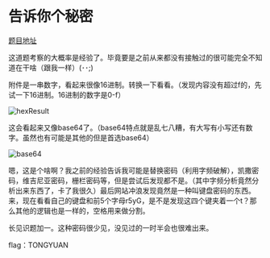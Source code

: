 # 告诉你个秘密

[题目地址](https://adworld.xctf.org.cn/challenges/details?hash=1832ca00-d428-4762-bc69-9f1093939aea_2)

这道题考察的大概率是经验了。毕竟要是之前从来都没有接触过的很可能完全不知道在干啥（跟我一样）(･･;)

附件是一串数字，看起来很像16进制。转换一下看看。（发现内容没有超过f的，先试一下16进制。16进制的数字是0-f）

![hexResult](https://github.com/C0nstellati0n/NoobCTF/blob/main/%E6%94%BB%E9%98%B2%E4%B8%96%E7%95%8C/images/hexResult.png)

这会看起来又像base64了。（base64特点就是乱七八糟，有大写有小写还有数字。虽然也有可能是其他的但是首选base64）

![base64](https://github.com/C0nstellati0n/NoobCTF/blob/main/%E6%94%BB%E9%98%B2%E4%B8%96%E7%95%8C/images/base64.png)

嗯，这是个啥啊？我之前的经验告诉我可能是替换密码（利用字频破解），凯撒密码，维吉尼亚密码，栅栏密码等，但是尝试后发现都不是。（其中字频分析竟然分析出来东西了，卡了我很久）最后网站冲浪发现竟然是一种叫键盘密码的东西。来，现在看看自己的键盘和前5个字母r5yG，是不是发现这四个键夹着一个t？那么其他的逻辑也是一样的，空格用来做分割。

长见识题加一。这种密码很少见，没见过的一时半会也很难出来。

flag：TONGYUAN
